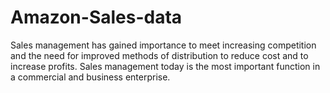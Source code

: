 # Amazon-Sales-data
Sales management has gained importance to meet increasing competition and the need for improved methods of distribution to reduce cost and to increase profits. Sales management today is the most important function in a commercial and business enterprise.
